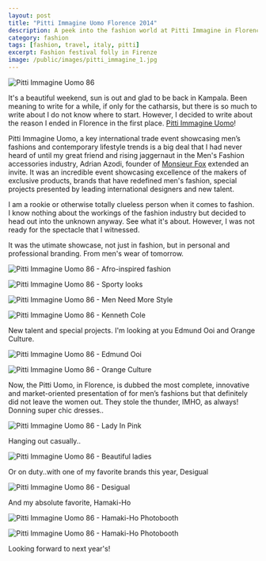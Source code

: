 ```yaml
---
layout: post
title: "Pitti Immagine Uomo Florence 2014"
description: A peek into the fashion world at Pitti Immagine in Florence, Italy.
category: fashion
tags: [fashion, travel, italy, pitti]
excerpt: Fashion festival folly in Firenze
image: /public/images/pitti_immagine_1.jpg
---
```


![Pitti Immagine Uomo 86](/public/images/pitti_immagine_1.jpg)

It's a beautiful weekend, sun is out and glad to be back in Kampala. Been meaning to write for a while, if only for the catharsis, but there is so much to write about I do not know where to start. However, I decided to write about the reason I ended in Florence in the first place. [Pitti Immagine Uomo](http://www.pittimmagine.com/en/corporate/fairs/uomo/news/2014/opening86.html)!

Pitti Immagine Uomo, a key international trade event showcasing men’s fashions and contemporary lifestyle trends is a big deal that I had never heard of until my great friend and rising jaggernaut in the Men's Fashion accessories industry, Adrian Azodi, founder of [Monsieur Fox](http://www.monsieurfox.com/) extended an invite. It was an incredible event showcasing excellence of the makers of exclusive products, brands that have redefined men's fashion, special projects presented by leading international designers and new talent.

I am a rookie or otherwise totally clueless person when it comes to fashion. I know nothing about the workings of the fashion industry but decided to head out into the unknown anyway. See what it's about. However, I was not ready for the spectacle that I witnessed.

It was the utimate showcase, not just in fashion, but in personal and professional branding. From men's wear of tomorrow.

![Pitti Immagine Uomo 86 - Afro-inspired fashion](/public/images/pitti_immagine_2.jpg)

![Pitti Immagine Uomo 86 - Sporty looks](/public/images/pitti_immagine_3.png)

![Pitti Immagine Uomo 86 - Men Need More Style](/public/images/pitti_immagine_4.jpg)

![Pitti Immagine Uomo 86 - Kenneth Cole](/public/images/pitti_immagine_4_5.jpg)

New talent and special projects. I'm looking at you Edmund Ooi and Orange Culture.

![Pitti Immagine Uomo 86 - Edmund Ooi](/public/images/pitti_immagine_5.jpg)

![Pitti Immagine Uomo 86 - Orange Culture](/public/images/pitti_immagine_6.jpg)

Now, the Pitti Uomo, in Florence, is dubbed the most complete, innovative and market-oriented presentation of for men’s fashions but that definitely did not leave the women out. They stole the thunder, IMHO, as always! Donning super chic dresses..

![Pitti Immagine Uomo 86 - Lady In Pink](/public/images/pitti_immagine_7.jpg)

Hanging out casually..

![Pitti Immagine Uomo 86 - Beautiful ladies](/public/images/pitti_immagine_8.jpg)

Or on duty..with one of my favorite brands this year, Desigual

![Pitti Immagine Uomo 86 - Desigual](/public/images/desigual.jpg)

And my absolute favorite, Hamaki-Ho

![Pitti Immagine Uomo 86 - Hamaki-Ho Photobooth](/public/images/hamaki-ho-steward.jpg)

![Pitti Immagine Uomo 86 - Hamaki-Ho Photobooth](/public/images/hamaki-ho.jpg)

Looking forward to next year's!
